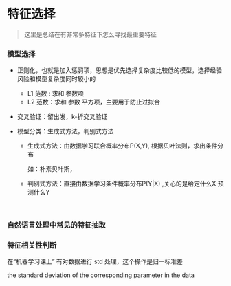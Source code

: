 # 特征选择

> 这里是总结在有非常多特征下怎么寻找最重要特征



### 模型选择

- 正则化，也就是加入惩罚项，思想是优先选择复杂度比较低的模型，选择经验风险和模型复杂度同时较小的
  - L1 范数 : 求和 参数项
  - L2 范数：求和 参数 平方项，主要用于防止过拟合
- 交叉验证：留出发，k-折交叉验证
- 模型分类：生成式方法，判别式方法
  - 生成式方法：由数据学习联合概率分布P(X,Y), 根据贝叶法则，求出条件分布

    如：朴素贝叶斯，

  - 判别式方法：直接由数据学习条件概率分布P(Y|X) ,关心的是给定什么X 预测什么Y 

  ​

### 自然语言处理中常见的特征抽取



### 特征相关性判断

在“机器学习课上” 有对数据进行 std 处理，这个操作是归一标准差



the standard deviation of the corresponding parameter in the data